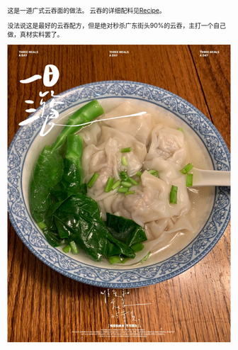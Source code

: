 这是一道广式云吞面的做法。
云吞的详细配料见[Recipe](./Recipe.md)。

没法说这是最好的云吞配方，但是绝对秒杀广东街头90%的云吞，主打一个自己做，真材实料罢了。

![wonton](img/Wonton.jpg)